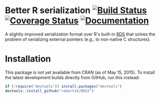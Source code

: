 Better R serialization [![Build Status](https://travis-ci.org/robertzk/RDS2.svg?branch=master)](https://travis-ci.org/robertzk/RDS2) [![Coverage Status](https://coveralls.io/repos/robertzk/RDS2/badge.svg?branch=master)](https://coveralls.io/r/robertzk/RDS2?branch=master) [![Documentation](https://img.shields.io/badge/rocco--docs-%E2%9C%93-blue.svg)](http://robertzk.github.io/RDS2/)
===========

A slightly improved serialization format over R's built-in [RDS](http://cran.r-project.org/web/packages/RDS/index.html)
that solves the problem of serializing external pointers (e.g., to 
non-native C structures).

# Installation

This package is not yet available from CRAN (as of May 15, 2015).
To install the latest development builds directly from GitHub, run this instead:

```R
if (!require("devtools")) install.packages("devtools")
devtools::install_github("robertzk/RDS2")
```


